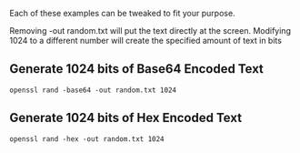 
Each of these examples can be tweaked to fit your purpose. 

Removing -out random.txt will put the text directly at the screen.
Modifying 1024 to a different number will create the specified amount of text in bits

## Generate 1024 bits of Base64 Encoded Text
<code>openssl rand -base64 -out random.txt 1024</code>

## Generate 1024 bits of Hex Encoded Text
<code>openssl rand -hex -out random.txt 1024</code>



